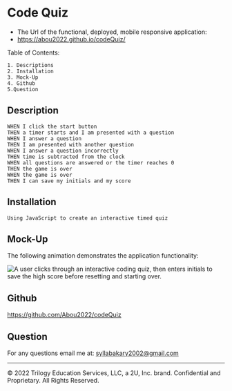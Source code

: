 # Code Quiz

- The Url of the functional, deployed, mobile responsive application:
- https://abou2022.github.io/codeQuiz/

Table of Contents:

    1. Descriptions
    2. Installation
    3. Mock-Up
    4. Github
    5.Question

## Description

```
WHEN I click the start button
THEN a timer starts and I am presented with a question
WHEN I answer a question
THEN I am presented with another question
WHEN I answer a question incorrectly
THEN time is subtracted from the clock
WHEN all questions are answered or the timer reaches 0
THEN the game is over
WHEN the game is over
THEN I can save my initials and my score
```

## Installation

```
Using JavaScript to create an interactive timed quiz
```

## Mock-Up

The following animation demonstrates the application functionality:

![A user clicks through an interactive coding quiz, then enters initials to save the high score before resetting and starting over.](./Assets/Untitled_%20Aug%2018,%202022%205_15%20PM.gif)

## Github

https://github.com/Abou2022/codeQuiz

## Question

For any questions email me at:
syllabakary2002@gmail.com

---

© 2022 Trilogy Education Services, LLC, a 2U, Inc. brand. Confidential and Proprietary. All Rights Reserved.
